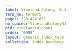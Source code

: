```yaml
---
label: Vineland Colony, N.J.
term_no: term975
pages: 320|424|691
no_spaces: VinelandColonyNJ
pid: vinelandcolonynj
order: '0998'
layout: generic_index_term
collection: index-headings
---
```

